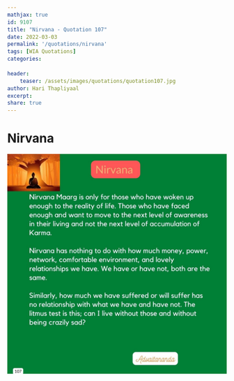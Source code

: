 ```yaml
---
mathjax: true
id: 9107
title: "Nirvana - Quotation 107"
date: 2022-03-03
permalink: '/quotations/nirvana'
tags: [WIA Quotations] 
categories: 

header:
    teaser: /assets/images/quotations/quotation107.jpg
author: Hari Thapliyaal 
excerpt:
share: true 
---
```


# Nirvana

![Nirvana](/assets/images/quotations/quotation107.jpg)

